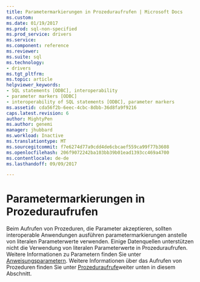 ```yaml
---
title: Parametermarkierungen in Prozeduraufrufen | Microsoft Docs
ms.custom: 
ms.date: 01/19/2017
ms.prod: sql-non-specified
ms.prod_service: drivers
ms.service: 
ms.component: reference
ms.reviewer: 
ms.suite: sql
ms.technology:
- drivers
ms.tgt_pltfrm: 
ms.topic: article
helpviewer_keywords:
- SQL statements [ODBC], interoperability
- parameter markers [ODBC]
- interoperability of SQL statements [ODBC], parameter markers
ms.assetid: cda56f2b-6eec-4cbc-8dbb-36d8fa9f9216
caps.latest.revision: 6
author: MightyPen
ms.author: genemi
manager: jhubbard
ms.workload: Inactive
ms.translationtype: MT
ms.sourcegitcommit: f7e6274d77a9cdd4de6cbcaef559ca99f77b3608
ms.openlocfilehash: 206f9072242ba103bb39b01ead1393cc469a4700
ms.contentlocale: de-de
ms.lasthandoff: 09/09/2017

---
```

# <a name="parameter-markers-in-procedure-calls"></a>Parametermarkierungen in Prozeduraufrufen
Beim Aufrufen von Prozeduren, die Parameter akzeptieren, sollten interoperable Anwendungen ausführen parametermarkierungen anstelle von literalen Parameterwerte verwenden. Einige Datenquellen unterstützen nicht die Verwendung von literalen Parameterwerte in Prozeduraufrufen. Weitere Informationen zu Parametern finden Sie unter [Anweisungsparametern](../../../odbc/reference/develop-app/statement-parameters.md). Weitere Informationen über das Aufrufen von Prozeduren finden Sie unter [Prozeduraufrufe](../../../odbc/reference/develop-app/procedure-calls.md)weiter unten in diesem Abschnitt.

